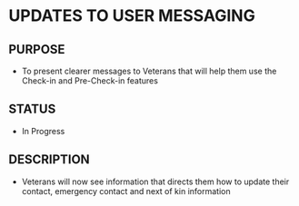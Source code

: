 # UPDATES TO USER MESSAGING

## PURPOSE

- To present clearer messages to Veterans that will help them use the Check-in and Pre-Check-in features

## STATUS

- In Progress

## DESCRIPTION

- Veterans will now see information that directs them how to update their contact, emergency contact and next of kin information



